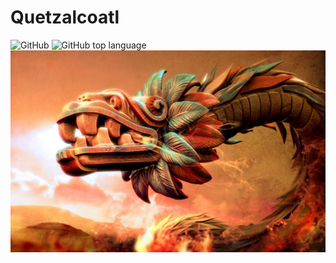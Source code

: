 # Quetzalcoatl

![GitHub](https://img.shields.io/github/license/tudoroancea/quetzalcoatl)
![GitHub top language](https://img.shields.io/github/languages/top/tudoroancea/quetzalcoatl)
![Quetzalcoatl](images/quetzalcoatl-1.jpeg)

